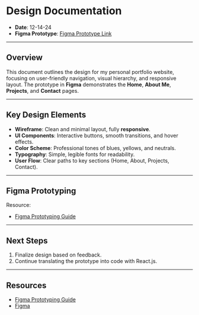 # Design Documentation

- **Date**: 12-14-24
- **Figma Prototype**: [Figma Prototype Link](https://www.figma.com/design/CpZLJTXnB1XgHNkWHqClqI/YYMM-WDV349-RiveraSonoely?node-id=2-172&t=MExNQbzjUgNG6zWM-1)

---

## Overview

This document outlines the design for my personal portfolio website, focusing on user-friendly navigation, visual hierarchy, and responsive layout. The prototype in **Figma** demonstrates the **Home**, **About Me**, **Projects**, and **Contact** pages.

---

## Key Design Elements

- **Wireframe**: Clean and minimal layout, fully **responsive**.
- **UI Components**: Interactive buttons, smooth transitions, and hover effects.
- **Color Scheme**: Professional tones of blues, yellows, and neutrals.
- **Typography**: Simple, legible fonts for readability.
- **User Flow**: Clear paths to key sections (Home, About, Projects, Contact).

---

## Figma Prototyping

Resource:

- [Figma Prototyping Guide](https://help.figma.com/hc/en-us/articles/360040314193-Guide-to-prototyping-in-Figma)

---

## Next Steps

1. Finalize design based on feedback.
2. Continue translating the prototype into code with React.js.

---

## Resources

- [Figma Prototyping Guide](https://help.figma.com/hc/en-us/articles/360040314193-Guide-to-prototyping-in-Figma)
- [Figma](https://www.figma.com/)
